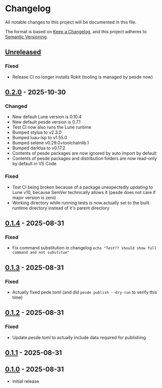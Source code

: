# Changelog

All notable changes to this project will be documented in this file.

The format is based on [Keep a Changelog](https://keepachangelog.com/en/1.1.0/),
and this project adheres to [Semantic Versioning](https://semver.org/spec/v2.0.0.html).

## [Unreleased]

### Fixed

- Release CI no longer installs Rokit (tooling is managed by pesde now)

## [0.2.0] - 2025-10-30

### Changed

- New default Lune version is 0.10.4
- New default pesde version is 0.7.1
- Test CI now also runs the Lune runtime
- Bumped stylua to v2.3.0
- Bumped luau-lsp to v1.55.0
- Bumped selene v0.29.0+toolchainlib.1
- Bumped darklua to v0.17.2
- Contents of pesde packages are now ignored by auto import by default
- Contents of pesde packages and distribution folders are now read-only by default in VS Code

### Fixed

- Test CI being broken because of a package unexpectedly updating to Lune v10, because SemVer technically allows it (pesde does not care if major version is zero)
- Working directory while running tests is now actually set to the built runtime directory instead of it's parent directory

## [0.1.4] - 2025-08-31

### Fixed

- Fix command substitution in changelog `echo "Test?? should show full command and not substitue"`

## [0.1.3] - 2025-08-31

### Fixed

- Actually fixed pede.toml (and did `pesde publish --dry-run` to verify this time)

## [0.1.2] - 2025-08-31

### Fixed

- Update pesde.toml to actually include data required for publishing

## [0.1.1] - 2025-08-31

## [0.1.0] - 2025-08-31

- Initial release

[unreleased]: https://github.com/ewd3v/pesde_package_template/compare/v0.2.0...HEAD
[0.2.0]: https://github.com/ewd3v/pesde_package_template/compare/v0.1.4...v0.2.0
[0.1.4]: https://github.com/ewd3v/pesde_package_template/compare/v0.1.3...v0.1.4
[0.1.3]: https://github.com/ewd3v/pesde_package_template/compare/v0.1.2...v0.1.3
[0.1.2]: https://github.com/ewd3v/pesde_package_template/compare/v0.1.1...v0.1.2
[0.1.1]: https://github.com/ewd3v/pesde_package_template/compare/v0.1.0...v0.1.1
[0.1.0]: https://github.com/ewd3v/pesde_package_template/compare/1e62886861473c5c43ada9f5a7c81eeb9b9a6cfc...v0.1.0
